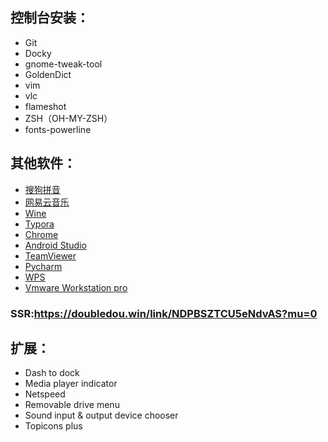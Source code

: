 ## 控制台安装：

- Git
- Docky
- gnome-tweak-tool
- GoldenDict
- vim
- vlc
- flameshot
- ZSH（OH-MY-ZSH）
- fonts-powerline

## 其他软件：

- [搜狗拼音](https://pinyin.sogou.com/linux/?r=pinyin)
- [网易云音乐](https://music.163.com/#/download)
- [Wine](https://github.com/wszqkzqk/deepin-wine-ubuntu)
- [Typora](https://www.typora.io/)
- [Chrome](https://www.google.cn/intl/zh-CN/chrome/)
- [Android Studio](https://developer.android.google.cn/studio)
- [TeamViewer](https://www.teamviewer.com/cn/download/linux/)
- [Pycharm](http://www.jetbrains.com/)
- [WPS](https://www.wps.cn/product/wpslinux)
- [Vmware Workstation pro](https://www.vmware.com/products/workstation-pro/workstation-pro-evaluation.html)

### SSR:https://doubledou.win/link/NDPBSZTCU5eNdvAS?mu=0

## 扩展：

- Dash to dock
- Media player indicator
- Netspeed
- Removable drive menu
- Sound input & output device chooser
- Topicons plus
